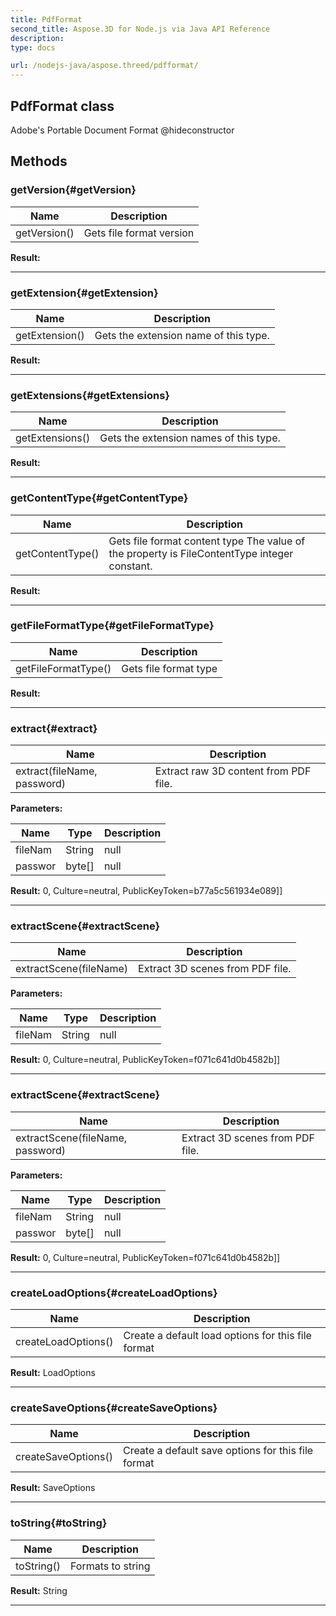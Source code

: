 ```yaml
---
title: PdfFormat 
second_title: Aspose.3D for Node.js via Java API Reference
description: 
type: docs

url: /nodejs-java/aspose.threed/pdfformat/
---
```

## PdfFormat class

  Adobe's Portable Document Format  @hideconstructor


## Methods

### getVersion{#getVersion}

| Name | Description |
| --- | --- |
| getVersion() | Gets file format version | 

 **Result:**



---


### getExtension{#getExtension}

| Name | Description |
| --- | --- |
| getExtension() | Gets the extension name of this type. | 

 **Result:**



---


### getExtensions{#getExtensions}

| Name | Description |
| --- | --- |
| getExtensions() | Gets the extension names of this type. | 

 **Result:**



---


### getContentType{#getContentType}

| Name | Description |
| --- | --- |
| getContentType() | Gets file format content type The value of the property is FileContentType integer constant. | 

 **Result:**



---


### getFileFormatType{#getFileFormatType}

| Name | Description |
| --- | --- |
| getFileFormatType() | Gets file format type | 

 **Result:**



---


### extract{#extract}

| Name | Description |
| --- | --- |
| extract(fileName, password) | Extract raw 3D content from PDF file. | 

 **Parameters:**

| Name | Type | Description |
| --- | --- | --- |
|  fileNam | String | null |
|  passwor | byte[] | null |

 **Result:**
0, Culture=neutral, PublicKeyToken=b77a5c561934e089]]


---


### extractScene{#extractScene}

| Name | Description |
| --- | --- |
| extractScene(fileName) | Extract 3D scenes from PDF file. | 

 **Parameters:**

| Name | Type | Description |
| --- | --- | --- |
|  fileNam | String | null |

 **Result:**
0, Culture=neutral, PublicKeyToken=f071c641d0b4582b]]


---


### extractScene{#extractScene}

| Name | Description |
| --- | --- |
| extractScene(fileName, password) | Extract 3D scenes from PDF file. | 

 **Parameters:**

| Name | Type | Description |
| --- | --- | --- |
|  fileNam | String | null |
|  passwor | byte[] | null |

 **Result:**
0, Culture=neutral, PublicKeyToken=f071c641d0b4582b]]


---


### createLoadOptions{#createLoadOptions}

| Name | Description |
| --- | --- |
| createLoadOptions() | Create a default load options for this file format | 

 **Result:**
LoadOptions


---


### createSaveOptions{#createSaveOptions}

| Name | Description |
| --- | --- |
| createSaveOptions() | Create a default save options for this file format | 

 **Result:**
SaveOptions


---


### toString{#toString}

| Name | Description |
| --- | --- |
| toString() | Formats to string | 

 **Result:**
String


---



